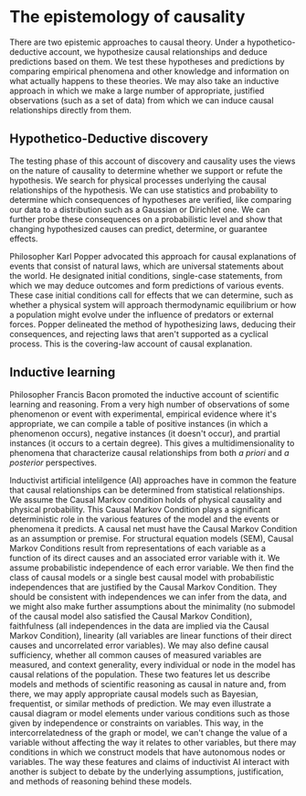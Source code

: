 # The epistemology of causality

There are two epistemic approaches to causal theory. Under a hypothetico-deductive account, we hypothesize
causal relationships and deduce predictions based on them. We test these hypotheses and predictions by comparing
empirical phenomena and other knowledge and information on what actually happens to these theories. We may also
take an inductive approach in which we make a large number of appropriate, justified observations (such as a set of data) 
from which we can induce causal relationships directly from them.  

## Hypothetico-Deductive discovery

The testing phase of this account of discovery and causality uses the views on the nature of causality to determine
whether we support or refute the hypothesis. We search for physical processes underlying the causal relationships
of the hypothesis. We can use statistics and probability to determine which consequences of hypotheses are verified, 
like comparing our data to a distribution such as a Gaussian or Dirichlet one. We can further probe these consequences
on a probabilistic level and show that changing hypothesized causes can predict, determine, or guarantee effects.  

Philosopher Karl Popper advocated this approach for causal explanations of events that consist of natural laws, which
are universal statements about the world. He designated initial conditions, single-case statements, from which we may
deduce outcomes and form predictions of various events. These case initial conditions call for effects that we can 
determine, such as whether a physical system will approach thermodynamic equilibrium or how a population might
evolve under the influence of predators or external forces. Popper delineated the method of hypothesizing laws,
deducing their consequences, and rejecting laws that aren't supported as a cyclical process. This is the covering-law
account of causal explanation.  

## Inductive learning

Philosopher Francis Bacon promoted the inductive account of scientific learning and reasoning. From a very high number of 
observations of some phenomenon or event with experimental, empirical evidence where it's appropriate, we can compile
a table of positive instances (in which a phenomenon occurs), negative instances (it doesn't occur), and prartial instances 
(it occurs to a certain degree). This gives a multidimensionality to phenomena that characterize causal relationships from
both *a priori* and *a posterior* perspectives.

Inductivist artificial intelilgence (AI) approaches have in common the feature that causal relationships can be determined
from statistical relationships. We assume the Causal Markov condition holds of physical causality and physical probability.
This Causal Markov Condition plays a significant deterministic role in the various features of the model and the events or phenomena
it predicts. A causal net must have the Causal Markov Condition as an assumption or premise. For structural equation models (SEM), Causal
Markov Conditions result from representations of each variable as a function of its direct causes and an associated error 
variable with it. We assume probabilistic independence of each error variable. We then find the class of causal models or
a single best causal model with probabilistic independences that are justified by the Causal Markov Condition. They should be
consistent with independences we can infer from the data, and we might also make further assumptions about the minimality 
(no submodel of the causal model also satisfied the Causal Markov Condition), faithfulness (all independences in the data
are implied via the Causal Markov Condition), linearity (all variables are linear functions of their direct causes and
uncorrelated error variables). We may also define causal sufficiency, whether all common causes of measured variables
are measured, and context generality, every individual or node in the model has causal relations of the population. These
two features let us describe models and methods of scientific reasoning as causal in nature and, from there, we may apply
appropriate causal models such as Bayesian, frequentist, or similar methods of prediction. We may even illustrate a causal
diagram or model elements under various conditions such as those given by independence or constraints on variables. 
This way, in the intercorrelatedness of the graph or model, we can't change the value of a variable without affecting
the way it relates to other variables, but there may conditions in which we construct models that have autonomous 
nodes or variables. The way these features and claims of inductivist AI interact with another is subject to debate by
the underlying assumptions, justification, and methods of reasoning behind these models.   
